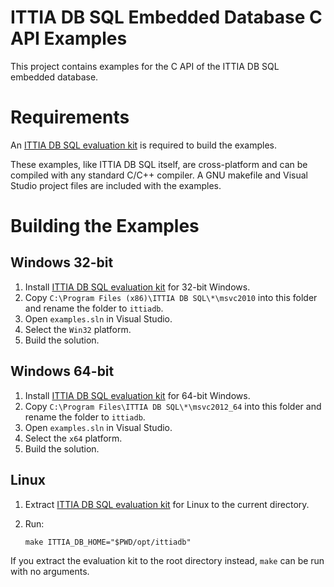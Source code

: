 # ITTIA DB SQL Embedded Database C API Examples

This project contains examples for the C API of the ITTIA DB SQL embedded database.


# Requirements

An [ITTIA DB SQL evaluation kit][1] is required to build the examples.

These examples, like ITTIA DB SQL itself, are cross-platform and can be compiled with any standard C/C++ compiler. A GNU makefile and Visual Studio project files are included with the examples.

# Building the Examples

## Windows 32-bit

 1. Install [ITTIA DB SQL evaluation kit][1] for 32-bit Windows.
 2. Copy `C:\Program Files (x86)\ITTIA DB SQL\*\msvc2010` into this folder and rename the folder to `ittiadb`.
 3. Open `examples.sln` in Visual Studio.
 4. Select the `Win32` platform.
 5. Build the solution.

## Windows 64-bit

 1. Install [ITTIA DB SQL evaluation kit][1] for 64-bit Windows.
 2. Copy `C:\Program Files\ITTIA DB SQL\*\msvc2012_64` into this folder and rename the folder to `ittiadb`.
 3. Open `examples.sln` in Visual Studio.
 4. Select the `x64` platform.
 5. Build the solution.

## Linux

 1. Extract [ITTIA DB SQL evaluation kit][1] for Linux to the current directory.
 2. Run:

        make ITTIA_DB_HOME="$PWD/opt/ittiadb"

If you extract the evaluation kit to the root directory instead, `make` can be run with no arguments.

[1]: http://www.ittia.com/products/embedded/evaluation

